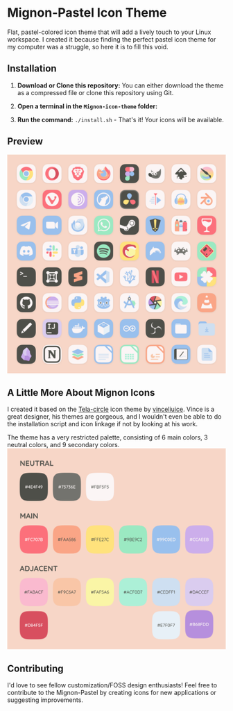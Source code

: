 # Mignon-Pastel Icon Theme

Flat, pastel-colored icon theme that will add a lively touch to your Linux workspace. I created it because finding the perfect pastel icon theme for my computer was a struggle, so here it is to fill this void.

## Installation
1. **Download or Clone this repository:** You can either download the theme as a compressed file or clone this repository using Git.

2. **Open a terminal in the `Mignon-icon-theme` folder:**

3. **Run the command:** `./install.sh` - That's it! Your icons will be available.

## Preview
![Mignon](preview.png)

## A Little More About Mignon Icons

I created it based on the [Tela-circle](https://github.com/vinceliuice/Tela-circle-icon-theme) icon theme by [vinceliuice](https://github.com/vinceliuice). Vince is a great designer, his themes are gorgeous, and I wouldn't even be able to do the installation script and icon linkage if not by looking at his work.

The theme has a very restricted palette, consisting of 6 main colors, 3 neutral colors, and 9 secondary colors.
![Palette](palette.png)

## Contributing

I'd love to see fellow customization/FOSS design enthusiasts! Feel free to contribute to the Mignon-Pastel by creating icons for new applications or suggesting improvements.
